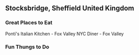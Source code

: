 ## Stocksbridge, Sheffield United Kingdom

### Great Places to Eat
Ponti's Italian Kitchen - Fox Valley
NYC Diner - Fox Valley

### Fun Thungs to Do
